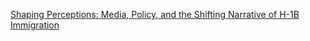 [Shaping Perceptions: Media, Policy, and the Shifting Narrative of H-1B Immigration](https://rpubs.com/annab0503/1262158)
